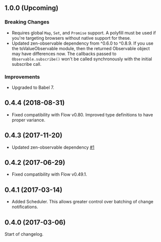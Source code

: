 ## 1.0.0 (Upcoming)

### Breaking Changes
* Requires global `Map`, `Set`, and `Promise` support. A polyfill must be used if you're
  targeting browsers without native support for these.
* Updated zen-observable dependency from ^0.6.0 to ^0.8.9. If you use the toValueObservable
  module, then the returned Observable object may have differences now. The callbacks passed
  to `Observable.subscribe()` won't be called synchronously with the initial subscribe call.

### Improvements
* Upgraded to Babel 7.

## 0.4.4 (2018-08-31)

* Fixed compatibility with Flow v0.80. Improved type definitions to have proper variance.

## 0.4.3 (2017-11-20)

* Updated zen-observable dependency [#1](https://github.com/StreakYC/live-set/pull/1)

## 0.4.2 (2017-06-29)

* Fixed compatibility with Flow v0.49.1.

## 0.4.1 (2017-03-14)

* Added Scheduler. This allows greater control over batching of change notifications.

## 0.4.0 (2017-03-06)

Start of changelog.
